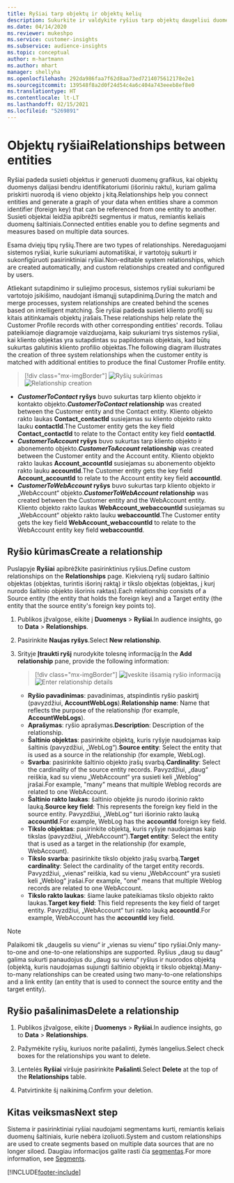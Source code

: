 ```yaml
---
title: Ryšiai tarp objektų ir objektų kelių
description: Sukurkite ir valdykite ryšius tarp objektų daugeliui duomenų šaltinių.
ms.date: 04/14/2020
ms.reviewer: mukeshpo
ms.service: customer-insights
ms.subservice: audience-insights
ms.topic: conceptual
author: m-hartmann
ms.author: mhart
manager: shellyha
ms.openlocfilehash: 292da986faa7f62d8aa73ed7214075612178e2e1
ms.sourcegitcommit: 139548f8a2d0f24d54c4a6c404a743eeeb8ef8e0
ms.translationtype: HT
ms.contentlocale: lt-LT
ms.lasthandoff: 02/15/2021
ms.locfileid: "5269891"
---
```

# <a name="relationships-between-entities"></a><span data-ttu-id="65326-103">Objektų ryšiai</span><span class="sxs-lookup"><span data-stu-id="65326-103">Relationships between entities</span></span>

<span data-ttu-id="65326-104">Ryšiai padeda susieti objektus ir generuoti duomenų grafikus, kai objektų duomenys dalijasi bendru identifikatoriumi (išoriniu raktu), kuriam galima priskirti nuorodą iš vieno objekto į kitą.</span><span class="sxs-lookup"><span data-stu-id="65326-104">Relationships help you connect entities and generate a graph of your data when entities share a common identifier (foreign key) that can be referenced from one entity to another.</span></span> <span data-ttu-id="65326-105">Susieti objektai leidžia apibrėžti segmentus ir matus, remiantis keliais duomenų šaltiniais.</span><span class="sxs-lookup"><span data-stu-id="65326-105">Connected entities enable you to define segments and measures based on multiple data sources.</span></span>

<span data-ttu-id="65326-106">Esama dviejų tipų ryšių.</span><span class="sxs-lookup"><span data-stu-id="65326-106">There are two types of relationships.</span></span> <span data-ttu-id="65326-107">Neredaguojami sistemos ryšiai, kurie sukuriami automatiškai, ir vartotojų sukurti ir sukonfigūruoti pasirinktiniai ryšiai.</span><span class="sxs-lookup"><span data-stu-id="65326-107">Non-editable system relationships, which are created automatically, and custom relationships created and configured by users.</span></span>

<span data-ttu-id="65326-108">Atliekant sutapdinimo ir suliejimo procesus, sistemos ryšiai sukuriami be vartotojo įsikišimo, naudojant išmanųjį sutapdinimą.</span><span class="sxs-lookup"><span data-stu-id="65326-108">During the match and merge processes, system relationships are created behind the scenes based on intelligent matching.</span></span> <span data-ttu-id="65326-109">Šie ryšiai padeda susieti kliento profilį su kitais atitinkamais objektų įrašais.</span><span class="sxs-lookup"><span data-stu-id="65326-109">These relationships help relate the Customer Profile records with other corresponding entities' records.</span></span> <span data-ttu-id="65326-110">Toliau pateikiamoje diagramoje vaizduojama, kaip sukuriami trys sistemos ryšiai, kai kliento objektas yra sutapdintas su papildomais objektais, kad būtų sukurtas galutinis kliento profilio objektas.</span><span class="sxs-lookup"><span data-stu-id="65326-110">The following diagram illustrates the creation of three system relationships when the customer entity is matched with additional entities to produce the final Customer Profile entity.</span></span>

> [!div class="mx-imgBorder"]
> <span data-ttu-id="65326-111">![Ryšių sukūrimas](media/relationships-entities-merge.png "Ryšio sukūrimas")</span><span class="sxs-lookup"><span data-stu-id="65326-111">![Relationship creation](media/relationships-entities-merge.png "Relationship creation")</span></span>

- <span data-ttu-id="65326-112">***CustomerToContact* ryšys** buvo sukurtas tarp kliento objekto ir kontakto objekto.</span><span class="sxs-lookup"><span data-stu-id="65326-112">***CustomerToContact* relationship** was created between the Customer entity and the Contact entity.</span></span> <span data-ttu-id="65326-113">Kliento objekto rakto laukas **Contact_contactId** susiejamas su kliento objekto rakto lauku **contactId**.</span><span class="sxs-lookup"><span data-stu-id="65326-113">The Customer entity gets the key field **Contact_contactId** to relate to the Contact entity key field **contactId**.</span></span>
- <span data-ttu-id="65326-114">***CustomerToAccount* ryšys** buvo sukurtas tarp kliento objekto ir abonemento objekto.</span><span class="sxs-lookup"><span data-stu-id="65326-114">***CustomerToAccount* relationship** was created between the Customer entity and the Account entity.</span></span> <span data-ttu-id="65326-115">Kliento objekto rakto laukas **Account_accountId** susiejamas su abonemento objekto rakto lauku **accountId**.</span><span class="sxs-lookup"><span data-stu-id="65326-115">The Customer entity gets the key field **Account_accountId** to relate to the Account entity key field **accountId**.</span></span>
- <span data-ttu-id="65326-116">***CustomerToWebAccount* ryšys** buvo sukurtas tarp kliento objekto ir „WebAccount“ objekto.</span><span class="sxs-lookup"><span data-stu-id="65326-116">***CustomerToWebAccount* relationship** was created between the Customer entity and the WebAccount entity.</span></span> <span data-ttu-id="65326-117">Kliento objekto rakto laukas **WebAccount_webaccountId** susiejamas su „WebAccount“ objekto rakto lauku **webaccountId**.</span><span class="sxs-lookup"><span data-stu-id="65326-117">The Customer entity gets the key field **WebAccount_webaccountId** to relate to the WebAccount entity key field **webaccountId**.</span></span>

## <a name="create-a-relationship"></a><span data-ttu-id="65326-118">Ryšio kūrimas</span><span class="sxs-lookup"><span data-stu-id="65326-118">Create a relationship</span></span>

<span data-ttu-id="65326-119">Puslapyje **Ryšiai** apibrėžkite pasirinktinius ryšius.</span><span class="sxs-lookup"><span data-stu-id="65326-119">Define custom relationships on the **Relationships** page.</span></span> <span data-ttu-id="65326-120">Kiekvieną ryšį sudaro šaltinio objektas (objektas, turintis išorinį raktą) ir tikslo objektas (objektas, į kurį nurodo šaltinio objekto išorinis raktas).</span><span class="sxs-lookup"><span data-stu-id="65326-120">Each relationship consists of a Source entity (the entity that holds the foreign key) and a Target entity (the entity that the source entity's foreign key points to).</span></span>

1. <span data-ttu-id="65326-121">Publikos įžvalgose, eikite į **Duomenys** > **Ryšiai**.</span><span class="sxs-lookup"><span data-stu-id="65326-121">In audience insights, go to **Data** > **Relationships**.</span></span>

2. <span data-ttu-id="65326-122">Pasirinkite **Naujas ryšys**.</span><span class="sxs-lookup"><span data-stu-id="65326-122">Select **New relationship**.</span></span>

3. <span data-ttu-id="65326-123">Srityje **Įtraukti ryšį** nurodykite tolesnę informaciją:</span><span class="sxs-lookup"><span data-stu-id="65326-123">In the **Add relationship** pane, provide the following information:</span></span>

   > [!div class="mx-imgBorder"]
   > <span data-ttu-id="65326-124">![Įveskite išsamią ryšio informaciją](media/relationships-add.png "Ryšio detalių įvedimas")</span><span class="sxs-lookup"><span data-stu-id="65326-124">![Enter relationship details](media/relationships-add.png "Enter relationship details")</span></span>

   - <span data-ttu-id="65326-125">**Ryšio pavadinimas**: pavadinimas, atspindintis ryšio paskirtį (pavyzdžiui, **AccountWebLogs**).</span><span class="sxs-lookup"><span data-stu-id="65326-125">**Relationship name**: Name that reflects the purpose of the relationship (for example, **AccountWebLogs**).</span></span>
   - <span data-ttu-id="65326-126">**Aprašymas**: ryšio aprašymas.</span><span class="sxs-lookup"><span data-stu-id="65326-126">**Description**: Description of the relationship.</span></span>
   - <span data-ttu-id="65326-127">**Šaltinio objektas**: pasirinkite objektą, kuris ryšyje naudojamas kaip šaltinis (pavyzdžiui, „WebLog“).</span><span class="sxs-lookup"><span data-stu-id="65326-127">**Source entity**: Select the entity that is used as a source in the relationship (for example, WebLog).</span></span>
   - <span data-ttu-id="65326-128">**Svarba**: pasirinkite šaltinio objekto įrašų svarbą.</span><span class="sxs-lookup"><span data-stu-id="65326-128">**Cardinality**: Select the cardinality of the source entity records.</span></span> <span data-ttu-id="65326-129">Pavyzdžiui, „daug“ reiškia, kad su vienu „WebAccount“ yra susieti keli „Weblog“ įrašai.</span><span class="sxs-lookup"><span data-stu-id="65326-129">For example, "many" means that multiple Weblog records are related to one WebAccount.</span></span>
   - <span data-ttu-id="65326-130">**Šaltinio rakto laukas**: šaltinio objekte jis nurodo išorinio rakto lauką.</span><span class="sxs-lookup"><span data-stu-id="65326-130">**Source key field**: This represents the foreign key field in the source entity.</span></span> <span data-ttu-id="65326-131">Pavyzdžiui, „WebLog“ turi išorinio rakto lauką **accountId**.</span><span class="sxs-lookup"><span data-stu-id="65326-131">For example, WebLog has the **accountId** foreign key field.</span></span>
   - <span data-ttu-id="65326-132">**Tikslo objektas**: pasirinkite objektą, kuris ryšyje naudojamas kaip tikslas (pavyzdžiui, „WebAccount“).</span><span class="sxs-lookup"><span data-stu-id="65326-132">**Target entity**: Select the entity that is used as a target in the relationship (for example, WebAccount).</span></span>
   - <span data-ttu-id="65326-133">**Tikslo svarba**: pasirinkite tikslo objekto įrašų svarbą.</span><span class="sxs-lookup"><span data-stu-id="65326-133">**Target cardinality**: Select the cardinality of the target entity records.</span></span> <span data-ttu-id="65326-134">Pavyzdžiui, „vienas“ reiškia, kad su vienu „WebAccount“ yra susieti keli „Weblog“ įrašai.</span><span class="sxs-lookup"><span data-stu-id="65326-134">For example, "one" means that multiple Weblog records are related to one WebAccount.</span></span>
   - <span data-ttu-id="65326-135">**Tikslo rakto laukas**: šiame lauke pateikiamas tikslo objekto rakto laukas.</span><span class="sxs-lookup"><span data-stu-id="65326-135">**Target key field**: This field represents the key field of target entity.</span></span> <span data-ttu-id="65326-136">Pavyzdžiui, „WebAccount“ turi rakto lauką **accountId**.</span><span class="sxs-lookup"><span data-stu-id="65326-136">For example, WebAccount has the **accountId** key field.</span></span>

> [!NOTE]
> <span data-ttu-id="65326-137">Palaikomi tik „daugelis su vienu“ ir „vienas su vienu“ tipo ryšiai.</span><span class="sxs-lookup"><span data-stu-id="65326-137">Only many-to-one and one-to-one relationships are supported.</span></span> <span data-ttu-id="65326-138">Ryšius „daug su daug“ galima sukurti panaudojus du „daug su vienu“ ryšius ir nuorodos objektą (objektą, kuris naudojamas sujungti šaltinio objektą ir tikslo objektą).</span><span class="sxs-lookup"><span data-stu-id="65326-138">Many-to-many relationships can be created using two many-to-one relationships and a link entity (an entity that is used to connect the source entity and the target entity).</span></span>

## <a name="delete-a-relationship"></a><span data-ttu-id="65326-139">Ryšio pašalinimas</span><span class="sxs-lookup"><span data-stu-id="65326-139">Delete a relationship</span></span>

1. <span data-ttu-id="65326-140">Publikos įžvalgose, eikite į **Duomenys** > **Ryšiai**.</span><span class="sxs-lookup"><span data-stu-id="65326-140">In audience insights, go to **Data** > **Relationships**.</span></span>

2. <span data-ttu-id="65326-141">Pažymėkite ryšių, kuriuos norite pašalinti, žymės langelius.</span><span class="sxs-lookup"><span data-stu-id="65326-141">Select check boxes for the relationships you want to delete.</span></span>

3. <span data-ttu-id="65326-142">Lentelės **Ryšiai** viršuje pasirinkite **Pašalinti**.</span><span class="sxs-lookup"><span data-stu-id="65326-142">Select **Delete** at the top of the **Relationships** table.</span></span>

4. <span data-ttu-id="65326-143">Patvirtinkite šį naikinimą.</span><span class="sxs-lookup"><span data-stu-id="65326-143">Confirm your deletion.</span></span>

## <a name="next-step"></a><span data-ttu-id="65326-144">Kitas veiksmas</span><span class="sxs-lookup"><span data-stu-id="65326-144">Next step</span></span>

<span data-ttu-id="65326-145">Sistema ir pasirinktiniai ryšiai naudojami segmentams kurti, remiantis keliais duomenų šaltiniais, kurie nebėra izoliuoti.</span><span class="sxs-lookup"><span data-stu-id="65326-145">System and custom relationships are used to create segments based on multiple data sources that are no longer siloed.</span></span> <span data-ttu-id="65326-146">Daugiau informacijos galite rasti čia [segmentas](segments.md).</span><span class="sxs-lookup"><span data-stu-id="65326-146">For more information, see [Segments](segments.md).</span></span>


[!INCLUDE[footer-include](../includes/footer-banner.md)]